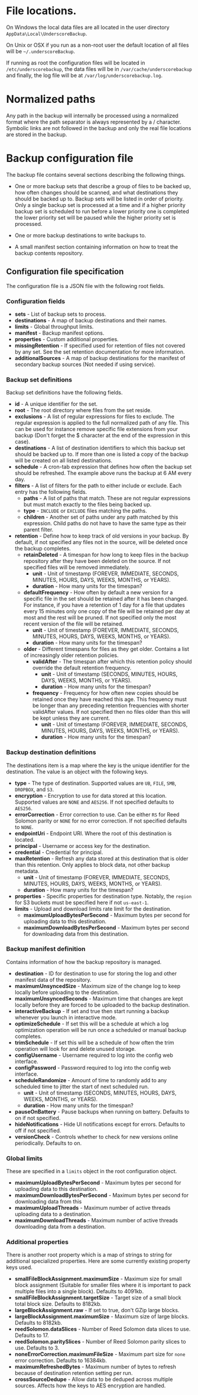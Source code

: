 # File locations.

On Windows the local data files are all located in the user directory `AppData\Local\UnderscoreBackup`.

On Unix or OSX if you run as a non-root user the default location of all files will be `~/.underscoreBackup`.

If running as root the configuration files will be located in `/etc/underscorebackup`, the data files will be in
`/var/cache/underscorebackup` and finally, the log file will be at `/var/log/underscorebackup.log`.

# Normalized paths

Any path in the backup will internally be processed using a normalized format where the path separator is always
represented by a / character. Symbolic links are not followed in the backup and only the real file locations
are stored in the backup.

# Backup configuration file

The backup file contains several sections describing the following things.

* One or more backup sets that describe a group of files to be backed up, how often changes should be scanned, and what
  destinations they should be backed up to. Backup sets will be listed in order of priority. Only a single backup set is
  processed at a time and if a higher priority backup set is scheduled to run before a lower priority one is completed
  the lower priority set will be paused while the higher priority set is processed.

* One or more backup destinations to write backups to.

* A small manifest section containing information on how to treat the backup contents repository.

## Configuration file specification

The configuration file is a JSON file with the following root fields.

### Configuration fields

* **sets** - List of backup sets to process.
* **destinations** - A map of backup destinations and their names.
* **limits** - Global throughput limits.
* **manifest** - Backup manifest options.
* **properties** - Custom additional properties.
* **missingRetention** - If specified used for retention of files not covered by any set. See the set retention
  documentation for more information.
* **additionalSources** - A map of backup destinations for the manifest of secondary backup sources (Not needed if using
  service).

### Backup set definitions

Backup set definitions have the following fields.

* **id** - A unique identifier for the set.
* **root** - The root directory where files from the set reside.
* **exclusions** - A list of regular expressions for files to exclude. The regular expression is applied to the full
  normalized path of any file. This can be used for instance remove specific file extensions from your backup (Don't
  forget the $ character at the end of the expression in this case).
* **destinations** - A list of destination identifiers to which this backup set should be backed up to. If more than one
  is
  listed a copy of the backup will be created on all listed destinations.
* **schedule** - A cron-tab expression that defines how often the backup set should be refreshed. The example above runs
  the backup at 6 AM every day.
* **filters** - A list of filters for the path to either include or exclude. Each entry has the following fields.
    * **paths** - A list of paths that match. These are not regular expressions but must match exactly to the files
      being backed up.
    * **type** - `INCLUDE` or `EXCLUDE` files matching the paths.
    * **children** - Another set of paths under any path matched by this expression. Child paths do not have to have the
      same type as their parent filter.
* **retention** - Define how to keep track of old versions in your backup. By default, if not specified any files not in
  the source, will be deleted once the backup completes.
    * **retainDeleted** - A timespan for how long to keep files in the backup repository after they have been deleted on
      the
      source. If not specified files will be removed immediately.
        * **unit** - Unit of timestamp (FOREVER, IMMEDIATE, SECONDS, MINUTES, HOURS, DAYS, WEEKS, MONTHS, or YEARS).
        * **duration** - How many units for the timespan?
    * **defaultFrequency** - How often by default a new version for a specific file in the set should be retained after
      it has been changed. For instance, if you have a retention of 1 day for a file that updates every 15 minutes only
      one copy of the file will be retained per day at most and the rest will be pruned. If not specified only the most
      recent version of the file will be retained.
        * **unit** - Unit of timestamp (FOREVER, IMMEDIATE, SECONDS, MINUTES, HOURS, DAYS, WEEKS, MONTHS, or YEARS).
        * **duration** - How many units for the timespan?
    * **older** - Different timespans for files as they get older. Contains a list of increasingly older retention
      policies.
        * **validAfter** - The timespan after which this retention policy should override the default retention
          frequency.
            * **unit** - Unit of timestamp (SECONDS, MINUTES, HOURS, DAYS, WEEKS, MONTHS, or YEARS).
            * **duration** - How many units for the timespan?
        * **frequency** - Frequency for how often new copies should be retained once they have reached this age. This
          frequency must be longer than any preceding retention frequencies with shorter validAfter values. If not
          specified then no files older than this will be kept unless they are current.
            * **unit** - Unit of timestamp (FOREVER, IMMEDIATE, SECONDS, MINUTES, HOURS, DAYS, WEEKS, MONTHS, or YEARS).
            * **duration** - How many units for the timespan?

### Backup destination definitions

The destinations item is a map where the key is the unique identifier for the destination. The value is an object with
the following keys.

* **type** - The type of destination. Supported values are `UB`, `FILE`, `SMB`, `DROPBOX`, and `S3`.
* **encryption** - Encryption to use for data stored at this location. Supported values are `NONE`
  and `AES256`. If not specified defaults to `AES256`.
* **errorCorrection** - Error correction to use. Can be either `RS` for Reed Solomon parity or `NONE` for no error
  correction. If not specified defaults to `NONE`.
* **endpointUri** - Endpoint URI. Where the root of this destination is located.
* **principal** - Username or access key for the destination.
* **credential** - Credential for principal.
* **maxRetention** - Refresh any data stored at this destination that is older than this retention. Only applies to
  block
  data, not other backup metadata.
    * **unit** - Unit of timestamp (FOREVER, IMMEDIATE, SECONDS, MINUTES, HOURS, DAYS, WEEKS, MONTHS, or YEARS).
    * **duration** - How many units for the timespan?
* **properties** - Specific properties for destination type. Notably, the `region` for S3 buckets must be specified here
  if not `us-east-1`.
* **limits** - Upload and download limits rate limit for the destination.
    * **maximumUploadBytesPerSecond** - Maximum bytes per second for uploading data to this destination.
    * **maximumDownloadBytesPerSecond** - Maximum bytes per second for downloading data from this destination.

### Backup manifest definition

Contains information of how the backup repository is managed.

* **destination** - ID for destination to use for storing the log and other manifest data of the repository.
* **maximumUnsyncedSize** - Maximum size of the change log to keep locally before uploading to the destination.
* **maximumUnsyncedSeconds** - Maximum time that changes are kept locally before they are forced to be uploaded to
  the backup destination.
* **interactiveBackup** - If set and true then start running a backup whenever you launch in interactive mode.
* **optimizeSchedule** - If set this will be a schedule at which a log optimization operation will be run once a
  scheduled or manual backup completes.
* **trimSchedule** - If set this will be a schedule of how often the trim operation will look for and delete unused
  storage.
* **configUsername** - Username required to log into the config web interface.
* **configPassword** - Password required to log into the config web interface.
* **scheduleRandomize** - Amount of time to randomly add to any scheduled time to jitter the start of next scheduled
  run.
    * **unit** - Unit of timestamp (SECONDS, MINUTES, HOURS, DAYS, WEEKS, MONTHS, or YEARS).
    * **duration** - How many units for the timespan?
* **pauseOnBattery** - Pause backups when running on battery. Defaults to on if not specified.
* **hideNotifications** - Hide UI notifications except for errors. Defaults to off if not specified.
* **versionCheck** - Controls whether to check for new versions online periodically. Defaults to on.

### Global limits

These are specified in a `limits` object in the root configuration object.

* **maximumUploadBytesPerSecond** - Maximum bytes per second for uploading data to this destination.
* **maximumDownloadBytesPerSecond** - Maximum bytes per second for downloading data from this
* **maximumUploadThreads** - Maximum number of active threads uploading data to a destination.
* **maximumDownloadThreads** - Maximum number of active threads downloading data from a destination.

### Additional properties

There is another root property which is a map of strings to string for additional specialized properties. Here are some
currently existing property keys used.

* **smallFileBlockAssignment.maximumSize** - Maximum size for small block assignment (Suitable for smaller files where
  it is important to pack multiple files into a single block). Defaults to 4091kb.
* **smallFileBlockAssignment.targetSize** - Target size of a small block total block size. Defaults to 8182kb.
* **largeBlockAssignment.raw** - If set to true, don't GZip large blocks.
* **largeBlockAssignment.maximumSize** - Maximum size of large blocks. Defaults to 8182kb.
* **reedSolomon.dataSlices** - Number of Reed Solomon data slices to use. Defaults to 17.
* **reedSolomon.paritySlices** - Number of Reed Solomon parity slices to use. Defaults to 3.
* **noneErrorCorrection.maximumFileSize** - Maximum part size for `none` error correction. Defaults to 16384kb.
* **maximumRefreshedBytes** - Maximum number of bytes to refresh because of destination retention setting per run.
* **crossSourceDedupe** - Allow data to be deduped across multiple sources. Affects how the keys to AES encryption are
  handled.
